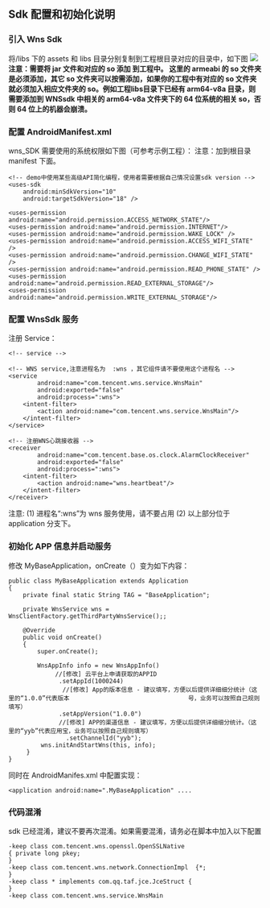 ## Sdk 配置和初始化说明
### 引入 Wns Sdk
将/libs 下的 assets 和 libs 目录分别复制到工程根目录对应的目录中，如下图
![](https://mccdn.qcloud.com/static/img/dca5498f8a97efd6050f0ac4e3610ab9/wns_and_lib.png)
**注意：需要将 jar 文件和对应的 so 添加 到工程中。
这里的 armeabi 的 so 文件夹是必须添加，其它 so 文件夹可以按需添加，如果你的工程中有对应的 so 文件夹就必须加入相应文件夹的 so。例如工程libs目录下已经有 arm64-v8a 目录，则需要添加到 WNSsdk 中相关的  arm64-v8a 文件夹下的 64 位系统的相关 so，否则 64 位上的机器会崩溃。**

### 配置 AndroidManifest.xml
wns_SDK  需要使用的系统权限如下图（可参考示例工程）：
注意：加到根目录 manifest 下面。
```
<!-- demo中使用某些高级API简化编程，使用者需要根据自己情况设置sdk version -->
<uses-sdk
    android:minSdkVersion="10"
    android:targetSdkVersion="18" />

<uses-permission android:name="android.permission.ACCESS_NETWORK_STATE"/>
<uses-permission android:name="android.permission.INTERNET"/>
<uses-permission android:name="android.permission.WAKE_LOCK" />
<uses-permission android:name="android.permission.ACCESS_WIFI_STATE" />
<uses-permission android:name="android.permission.CHANGE_WIFI_STATE" />
<uses-permission android:name="android.permission.READ_PHONE_STATE" />
<uses-permission android:name="android.permission.READ_EXTERNAL_STORAGE"/>
<uses-permission android:name="android.permission.WRITE_EXTERNAL_STORAGE"/>

```

### 配置 WnsSdk 服务
注册 Service：

```
<!-- service -->

<!-- WNS service,注意进程名为  :wns ，其它组件请不要使用这个进程名 -->
<service
        android:name="com.tencent.wns.service.WnsMain"
        android:exported="false"
        android:process=":wns">
    <intent-filter>
        <action android:name="com.tencent.wns.service.WnsMain"/>
    </intent-filter>
</service>

<!-- 注册WNS心跳接收器 -->
<receiver
        android:name="com.tencent.base.os.clock.AlarmClockReceiver"
        android:exported="false"
        android:process=":wns">
    <intent-filter>
        <action android:name="wns.heartbeat"/>
    </intent-filter>
</receiver>

```
注意:
  (1)  进程名“:wns”为 wns 服务使用，请不要占用
  (2)  以上部分位于 application 分支下。

### 初始化 APP 信息并启动服务
修改 MyBaseApplication，onCreate（）变为如下内容：

```
public class MyBaseApplication extends Application
{
    private final static String TAG = "BaseApplication";

    private WnsService wns = WnsClientFactory.getThirdPartyWnsService();;

    @Override
    public void onCreate()
    {
        super.onCreate();

        WnsAppInfo info = new WnsAppInfo()
             //[修改] 云平台上申请获取的APPID
              .setAppId(1000244)  
               //[修改] App的版本信息 - 建议填写，方便以后提供详细细分统计（这里的“1.0.0”代表版本                                 号，业务可以按照自己规则填写）
              .setAppVersion("1.0.0") 
              //[修改] APP的渠道信息 - 建议填写，方便以后提供详细细分统计。（这里的“yyb”代表应用宝，业务可以按照自己规则填写）
                .setChannelId("yyb"); 
         wns.initAndStartWns(this, info);
     }
}

```

同时在 AndroidManifes.xml 中配置实现：

```
<application android:name=".MyBaseApplication" .... 
```

### 代码混淆
sdk 已经混淆，建议不要再次混淆。如果需要混淆，请务必在脚本中加入以下配置

```
-keep class com.tencent.wns.openssl.OpenSSLNative
{ private long pkey;
}
-keep class com.tencent.wns.network.ConnectionImpl  {*;
}
-keep class * implements com.qq.taf.jce.JceStruct {
}
-keep class com.tencent.wns.service.WnsMain

```
